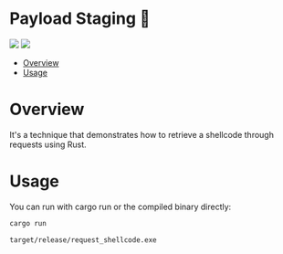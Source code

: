# Payload Staging 🦀

<p align="left">
        <a href="https://www.rust-lang.org/"><img src="https://img.shields.io/badge/made%20with-Rust-red"></a>
        <a href="#"><img src="https://img.shields.io/badge/platform-windows-blueviolet"></a>
</p>

- [Overview](#overview)
- [Usage](#usage)

# Overview

It's a technique that demonstrates how to retrieve a shellcode through requests using Rust.

# Usage

You can run with cargo run or the compiled binary directly:
```sh
cargo run
```
```sh
target/release/request_shellcode.exe
```